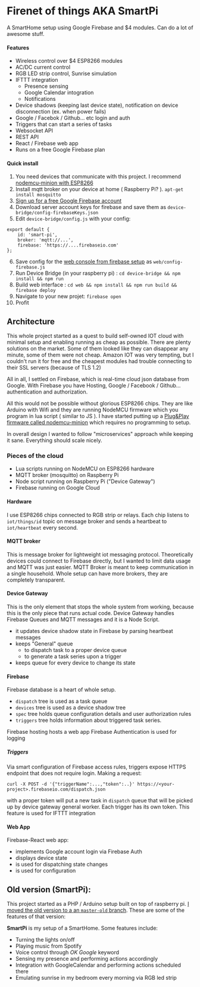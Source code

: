 # Firenet of things AKA SmartPi

A SmartHome setup using Google Firebase and $4 modules. Can do a lot of awesome stuff.

#### Features

- Wireless control over $4 ESP8266 modules
- AC/DC current control
- RGB LED strip control, Sunrise simulation
- IFTTT integration
	- Presence sensing
	- Google Calendar intogration
	- Notifications
- Device shadows (keeping last device state), notification on device disconnection (ex. when power fails)
- Google / Facebok / Github... etc login and auth
- Triggers that can start a series of tasks
- Websocket API
- REST API
- React / Firebase web app
- Runs on a free Google Firebase plan

#### Quick install

1. You need devices that communicate with this project. I recommend [nodemcu-minion with ESP8266](https://github.com/artpi/nodemcu-minion)
2. Install mqtt broker on your device at home ( Raspberry Pi? ). `apt-get install mosquitto`
3. [Sign up for a free Google Firebase account](https://firebase.google.com/)
4. Download server account keys for firebase and save them as `device-bridge/config-firebaseKeys.json`
5. Edit `device-bridge/config.js` with your config:
```
export default {
	id: 'smart-pi',
	broker: 'mqtt://...',
	firebase: 'https://....firebaseio.com'
};
```
6. Save config for the [web console from firebase setup](https://firebase.google.com/docs/web/setup) as `web/config-firebase.js`
7. Run Device Bridge (in your raspberry pi) : `cd device-bridge && npm install && npm run`
8. Build web interface : `cd web && npm install && npm run build && firebase deploy`
9. Navigate to your new projet: `firebase open`
10. Profit

## Architecture

This whole project started as a quest to build self-owned IOT cloud with minimal setup and enabling running as cheap as possible.
There are plenty solutions on the market. Some of them looked like they can disappear any minute, some of them were not cheap.
Amazon IOT was very tempting, but I couldn't run it for free and the cheapest modules had trouble connecting to their SSL servers (because of TLS 1.2)

All in all, I settled on Firebase, which is real-time cloud json database from Google. With Firebase you have Hosting, Google / Facebook / Github... 
authentication and authorization.

All this would not be possible without glorious ESP8266 chips. They are like Arduino with Wifi and they are running NodeMCU firmware which you program in lua script ( similar to JS ).
I have started putting up a [ Plug&Play firmware called nodemcu-minion](https://github.com/artpi/nodemcu-minion) which requires no programming to setup.

In overall design I wanted to follow "microservices" approach while keeping it sane. Everything should scale nicely.

### Pieces of the cloud

- Lua scripts running on NodeMCU on ESP8266 hardware
- MQTT broker (mosquitto) on Raspberry Pi
- Node script running on Raspberry Pi ("Device Gateway")
- Firebase running on Google Cloud

#### Hardware

I use ESP8266 chips connected to RGB strip or relays.
Each chip listens to `iot/things/id` topic on message broker and sends a heartbeat to `iot/heartbeat` every second.

#### MQTT broker

This is message broker for lightweight iot messaging protocol.
Theoretically devices could connect to Firebase directly, but I wanted to limit data usage and MQTT was just easier. MQTT Broker is meant to keep communication in a single household. Whole setup can have more brokers, they are completely transparent.

#### Device Gateway

This is the only element that stops the whole system from working, because this is the only piece that runs actual code.
Device Gateway handles Firebase Queues and MQTT messages and it is a Node Script.
- it updates device shadow state in Firebase by parsing heartbeat messages
- keeps "General" queue
	- to dispatch task to a proper device queue
	- to generate a task series upon a trigger
- keeps queue for every device to change its state

#### Firebase

Firebase database is a heart of whole setup.
- `dispatch` tree is used as a task queue
- `devices` tree is used as a device shadow tree
- `spec` tree holds queue configuration details and user authorization rules
- `triggers` tree holds information about triggered task series.

Firebase hosting hosts a web app
Firebase Authentication is used for logging

##### Triggers

Via smart configuration of Firebase access rules, triggers expose HTTPS endpoint that does not require login.
Making a request:
```
curl -X POST -d '{"triggerName":...,"token":..}' https://<your-project>.firebaseio.com/dispatch.json
```
with a proper token will put a new task in `dispatch` queue that will be picked up by device gateway general worker. Each trigger has its own token.
This feature is used for IFTTT integration

#### Web App

Firebase-React web app:
- implements Google account login via Firebase Auth
- displays device state
- is used for dispatching state changes
- is used for configuration

## Old version (SmartPi):

This project started as a PHP / Arduino setup built on top of raspberry pi. [I moved the old version to a an `master-old` branch](https://github.com/artpi/SmartPi/tree/master-old).
These are some of the features of that version:

**SmartPi** is my setup of a SmartHome. Some features include:
- Turning the lights on/off
- Playing music from Spotify
- Voice control through *OK Google* keyword
- Sensing my presence and performing actions accordingly
- Integration with GoogleCalendar and performing actions scheduled there
- Emulating sunrise in my bedroom every morning via RGB led strip

